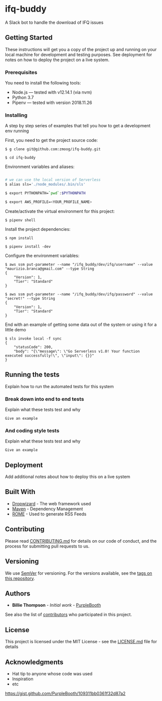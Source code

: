 # ifq-buddy

A Slack bot to handle the download of IFQ issues

## Getting Started

These instructions will get you a copy of the project up and running on your local machine for development and testing purposes. See deployment for notes on how to deploy the project on a live system.

### Prerequisites

You need to install the following tools:

* Node.js — tested with v12.14.1 (via nvm)
* Python 3.7
* Pipenv — tested with version 2018.11.26


### Installing

A step by step series of examples that tell you how to get a development env running

First, you need to get the project source code:

```
$ g clone git@github.com:zmoog/ifq-buddy.git  

$ cd ifq-buddy
```

Environment variables and aliases:

```bash

# we can use the local version of Serverless
$ alias sls='./node_modules/.bin/sls'

$ export PYTHONPATH=`pwd`:$PYTHONPATH 

$ export AWS_PROFILE=<YOUR_PROFILE_NAME>
```


Create/activate the virtual environment for this project:

```
$ pipenv shell
```


Install the project dependencies:

```
$ npm install

$ pipenv install -dev
```

Configure the environment variables:

```
$ aws ssm put-parameter --name "/ifq_buddy/dev/ifq/username" --value "maurizio.branca@gmail.com" --type String
{
    "Version": 1,
    "Tier": "Standard"
}

$ aws ssm put-parameter --name "/ifq_buddy/dev/ifq/password" --value "secret!" --type String
{
    "Version": 1,
    "Tier": "Standard"
}
```


End with an example of getting some data out of the system or using it for a little demo

```
$ sls invoke local -f sync
{
    "statusCode": 200,
    "body": "{\"message\": \"Go Serverless v1.0! Your function executed successfully!\", \"input\": {}}"
}
```

## Running the tests

Explain how to run the automated tests for this system

### Break down into end to end tests

Explain what these tests test and why

```
Give an example
```

### And coding style tests

Explain what these tests test and why

```
Give an example
```

## Deployment

Add additional notes about how to deploy this on a live system

## Built With

* [Dropwizard](http://www.dropwizard.io/1.0.2/docs/) - The web framework used
* [Maven](https://maven.apache.org/) - Dependency Management
* [ROME](https://rometools.github.io/rome/) - Used to generate RSS Feeds

## Contributing

Please read [CONTRIBUTING.md](https://gist.github.com/PurpleBooth/b24679402957c63ec426) for details on our code of conduct, and the process for submitting pull requests to us.

## Versioning

We use [SemVer](http://semver.org/) for versioning. For the versions available, see the [tags on this repository](https://github.com/your/project/tags). 

## Authors

* **Billie Thompson** - *Initial work* - [PurpleBooth](https://github.com/PurpleBooth)

See also the list of [contributors](https://github.com/your/project/contributors) who participated in this project.

## License

This project is licensed under the MIT License - see the [LICENSE.md](LICENSE.md) file for details

## Acknowledgments

* Hat tip to anyone whose code was used
* Inspiration
* etc

https://gist.github.com/PurpleBooth/109311bb0361f32d87a2
